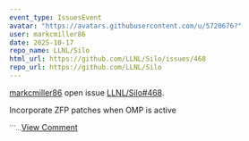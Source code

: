 ```yaml
---
event_type: IssuesEvent
avatar: "https://avatars.githubusercontent.com/u/5720676?"
user: markcmiller86
date: 2025-10-17
repo_name: LLNL/Silo
html_url: https://github.com/LLNL/Silo/issues/468
repo_url: https://github.com/LLNL/Silo
---
```


<a href='https://github.com/markcmiller86' target='_blank'>markcmiller86</a> open issue <a href='https://github.com/LLNL/Silo/issues/468' target='_blank'>LLNL/Silo#468</a>.

<p>Incorporate ZFP patches when OMP is active</p><small>```...</small><a href='https://github.com/LLNL/Silo/issues/468' target='_blank'>View Comment</a>